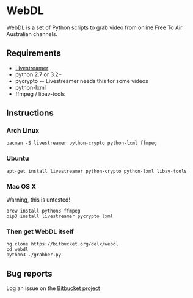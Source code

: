 # WebDL #

WebDL is a set of Python scripts to grab video from online Free To Air Australian channels.

## Requirements

* [Livestreamer](http://docs.livestreamer.io/install.html)
* python 2.7 or 3.2+
* pycrypto -- Livestreamer needs this for some videos
* python-lxml
* ffmpeg / libav-tools

## Instructions

### Arch Linux
    pacman -S livestreamer python-crypto python-lxml ffmpeg

### Ubuntu
    apt-get install livestreamer python-crypto python-lxml libav-tools

### Mac OS X

Warning, this is untested!

    brew install python3 ffmpeg
    pip3 install livestreamer pycrypto lxml

### Then get WebDL itself
    hg clone https://bitbucket.org/delx/webdl
    cd webdl
    python3 ./grabber.py


## Bug reports

Log an issue on the [Bitbucket project](https://bitbucket.org/delx/webdl/issues?status=new&status=open)
